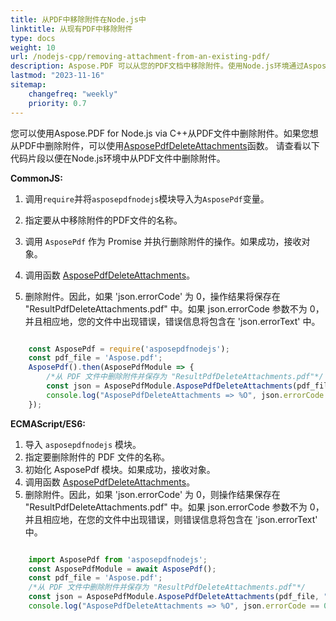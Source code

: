 ```yaml
---
title: 从PDF中移除附件在Node.js中
linktitle: 从现有PDF中移除附件
type: docs
weight: 10
url: /nodejs-cpp/removing-attachment-from-an-existing-pdf/
description: Aspose.PDF 可以从您的PDF文档中移除附件。使用Node.js环境通过Aspose.PDF移除PDF文件中的附件。
lastmod: "2023-11-16"
sitemap:
    changefreq: "weekly"
    priority: 0.7
---
```


您可以使用Aspose.PDF for Node.js via C++从PDF文件中删除附件。如果您想从PDF中删除附件，可以使用[AsposePdfDeleteAttachments](https://reference.aspose.com/pdf/nodejs-cpp/organize/asposepdfdeleteattachments/)函数。
请查看以下代码片段以便在Node.js环境中从PDF文件中删除附件。

**CommonJS:**

1. 调用`require`并将`asposepdfnodejs`模块导入为`AsposePdf`变量。
2. 指定要从中移除附件的PDF文件的名称。

1. 调用 `AsposePdf` 作为 Promise 并执行删除附件的操作。如果成功，接收对象。
1. 调用函数 [AsposePdfDeleteAttachments](https://reference.aspose.com/pdf/nodejs-cpp/organize/asposepdfdeleteattachments/)。
1. 删除附件。因此，如果 'json.errorCode' 为 0，操作结果将保存在 "ResultPdfDeleteAttachments.pdf" 中。如果 json.errorCode 参数不为 0，并且相应地，您的文件中出现错误，错误信息将包含在 'json.errorText' 中。

```js

    const AsposePdf = require('asposepdfnodejs');
    const pdf_file = 'Aspose.pdf';
    AsposePdf().then(AsposePdfModule => {
        /*从 PDF 文件中删除附件并保存为 "ResultPdfDeleteAttachments.pdf"*/
        const json = AsposePdfModule.AsposePdfDeleteAttachments(pdf_file, "ResultPdfDeleteAttachments.pdf");
        console.log("AsposePdfDeleteAttachments => %O", json.errorCode == 0 ? json.fileNameResult : json.errorText);
    });
```

**ECMAScript/ES6:**

1. 导入 `asposepdfnodejs` 模块。
1. 指定要删除附件的 PDF 文件的名称。
1. 初始化 AsposePdf 模块。如果成功，接收对象。
1. 调用函数 [AsposePdfDeleteAttachments](https://reference.aspose.com/pdf/nodejs-cpp/organize/asposepdfdeleteattachments/)。
1. 删除附件。因此，如果 'json.errorCode' 为 0，则操作结果保存在 "ResultPdfDeleteAttachments.pdf" 中。如果 json.errorCode 参数不为 0，并且相应地，在您的文件中出现错误，则错误信息将包含在 'json.errorText' 中。

```js

    import AsposePdf from 'asposepdfnodejs';
    const AsposePdfModule = await AsposePdf();
    const pdf_file = 'Aspose.pdf';
    /*从 PDF 文件中删除附件并保存为 "ResultPdfDeleteAttachments.pdf"*/
    const json = AsposePdfModule.AsposePdfDeleteAttachments(pdf_file, "ResultPdfDeleteAttachments.pdf");
    console.log("AsposePdfDeleteAttachments => %O", json.errorCode == 0 ? json.fileNameResult : json.errorText);
```